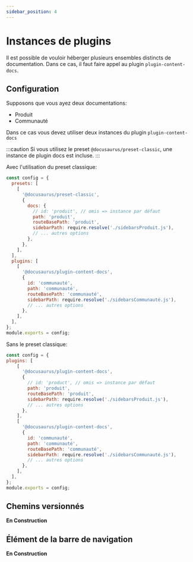 ```yaml
---
sidebar_position: 4
---
```


# Instances de plugins

Il est possible de vouloir héberger plusieurs ensembles distincts de documentation. Dans ce cas,  il faut faire appel au plugin `plugin-content-docs`.

## Configuration

Supposons que vous ayez deux documentations:

- Produit
- Communauté

Dans ce cas vous devez utiliser deux instances du plugin `plugin-content-docs`

:::caution
Si vous utilisez le preset `@docusaurus/preset-classic`, une instance de plugin docs est incluse.
:::

Avec l'utilisation du preset classique:

```js title = "docusaurus.config.js"
const config = {
  presets: [
    [
      '@docusaurus/preset-classic',
      {
        docs: {
          // id: 'produit', // omis => instance par défaut
          path: 'produit',
          routeBasePath: 'produit',
          sidebarPath: require.resolve('./sidebarsProduit.js'),
          // ... autres options
        },
      },
    ],
  ],
  plugins: [
    [
      '@docusaurus/plugin-content-docs',
      {
        id: 'communauté',
        path: 'communauté',
        routeBasePath: 'communauté',
        sidebarPath: require.resolve('./sidebarsCommunauté.js'),
        // ... autres options
      },
    ],
  ],
};
module.exports = config;
```

Sans le preset classique:

```js title = "docusaurus.config.js"
const config = {
plugins: [
    [
      '@docusaurus/plugin-content-docs',
      {
        // id: 'product', // omis => instance par défaut
        path: 'produit',
        routeBasePath: 'produit',
        sidebarPath: require.resolve('./sidebarsProduit.js'),
        // ... autres options
      },
    ],
    [
      '@docusaurus/plugin-content-docs',
      {
        id: 'communauté',
        path: 'communauté',
        routeBasePath: 'communauté',
        sidebarPath: require.resolve('./sidebarsCommunauté.js'),
        // ... autres options
      },
    ],
  ],
};
module.exports = config;
```

## Chemins versionnés

**En Construction**

## Élément de la barre de navigation

**En Construction**